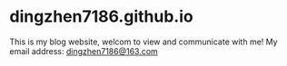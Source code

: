 # dingzhen7186.github.io
This is my blog website, welcom to view and communicate with me!
My email address: <email>dingzhen7186@163.com</email>
